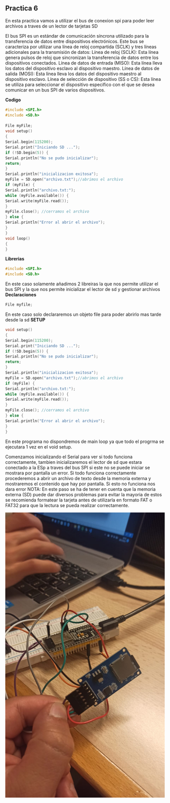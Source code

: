 ## Practica 6 

En esta practica vamos a utilizar el bus de conexion spi para poder leer archivos a traves de un lector de tarjetas SD

El bus SPI  es un estándar de comunicación síncrona utilizado para la transferencia de datos entre dispositivos electrónicos. Este bus se caracteriza por utilizar una línea de reloj compartida (SCLK) y tres líneas adicionales para la transmisión de datos:
Línea de reloj (SCLK): Esta línea genera pulsos de reloj que sincronizan la transferencia de datos entre los dispositivos conectados.
Línea de datos de entrada (MISO): Esta línea lleva los datos del dispositivo esclavo al dispositivo maestro.
Línea de datos de salida (MOSI): Esta línea lleva los datos del dispositivo maestro al dispositivo esclavo.
Línea de selección de dispositivo (SS o CS): Esta línea se utiliza para seleccionar el dispositivo específico con el que se desea comunicar en un bus SPI de varios dispositivos.

**Codigo**
```cpp
#include <SPI.h>
#include <SD.h>

File myFile;
void setup()
{
Serial.begin(115200);
Serial.print("Iniciando SD ...");
if (!SD.begin(5)) {
Serial.println("No se pudo inicializar");
return;
}
Serial.println("inicializacion exitosa");
myFile = SD.open("archivo.txt");//abrimos el archivo
if (myFile) {
Serial.println("archivo.txt:");
while (myFile.available()) {
Serial.write(myFile.read());
}
myFile.close(); //cerramos el archivo
} else {
Serial.println("Error al abrir el archivo");
}
}
void loop()
{
}
```

**Librerias**

```cpp
#include <SPI.h>
#include <SD.h>
```
En este caso solamente añadimos 2 libreiras la que nos permite utilizar el bus SPI y la que nos permite inicializar el lector de sd y gestionar archivos
**Declaraciones**
```cpp
File myfile;
```
En este caso solo declararemos un objeto file para poder abrirlo mas tarde desde la sd
**SETUP**
```cpp
void setup()
{
Serial.begin(115200);
Serial.print("Iniciando SD ...");
if (!SD.begin(5)) {
Serial.println("No se pudo inicializar");
return;
}
Serial.println("inicializacion exitosa");
myFile = SD.open("archivo.txt");//abrimos el archivo
if (myFile) {
Serial.println("archivo.txt:");
while (myFile.available()) {
Serial.write(myFile.read());
}
myFile.close(); //cerramos el archivo
} else {
Serial.println("Error al abrir el archivo");
}
}
```
En este programa  no dispondremos de main loop ya que todo el progrma se ejecutara 1 vez en el void setup.

Comenzamos inicializando el Serial para ver si todo funciona correctamente, tambien inicializaremos el lector de sd que estara conectado a la ESp a traves del bus SPI si este no se puede iniciar se mostrara por pantalla un error.
Si todo funciona correctamente procederemos a abrir un archivo de texto desde la memoria externa y mostraremos el contenido que hay por pantalla.
Si esto no funciona nos dara error
NOTA: En este paso se ha de tener en cuenta que la memoria externa (SD) puede dar diversos problemas para evitar la mayoria de estos se recomienda formatear la tarjeta antes de utilizarla en formato FAT o FAT32 para que la lectura se pueda realizar correctamente.

![sd](sd.jpg)
